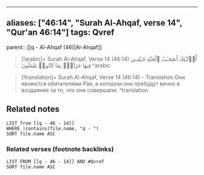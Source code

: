 
---
aliases: ["46:14", "Surah Al-Ahqaf, verse 14", "Qur'an 46:14"]
tags: Qvref
---

parent:: [[q - Al-Ahqaf (46)|Al-Ahqaf]]

> [!arabic]+ Surah Al-Ahqaf, Verse 14 (46:14)
> <span class="quran-arabic">أُو۟لَـٰٓئِكَ أَصْحَـٰبُ ٱلْجَنَّةِ خَـٰلِدِينَ فِيهَا جَزَآءًۢ بِمَا كَانُوا۟ يَعْمَلُونَ</span>
^arabic

> [!translation]+ Surah Al-Ahqaf, Verse 14 (46:14) - Translation
> Они являются обитателями Рая, в котором они пребудут вечно в воздаяние за то, что они совершали.
^translation



## Related notes
```dataview
LIST from [[q - 46 - 14]]
WHERE !contains(file.name, "q - ")
SORT file.name ASC
```

### Related verses (footnote backlinks)
```dataview
LIST FROM [[q - 46 - 14]] AND #Qvref
SORT file.name ASC
```


